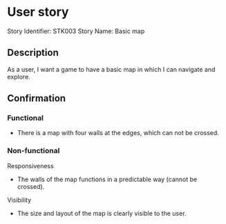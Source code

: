 # User story 

Story Identifier: STK003
Story Name: Basic map


## Description 

As a user, I want a game to have a basic map in which I can navigate and explore.

## Confirmation

### Functional
- There is a map with four walls at the edges, which can not be crossed.

### Non-functional
Responsiveness
- The walls of the map functions in a predictable way (cannot be crossed).

Visibility
- The size and layout of the map is clearly visible to the user.


